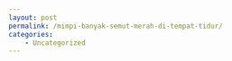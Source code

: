 ```yaml
---
layout: post
permalink: /mimpi-banyak-semut-merah-di-tempat-tidur/
categories:
    - Uncategorized
---
```


